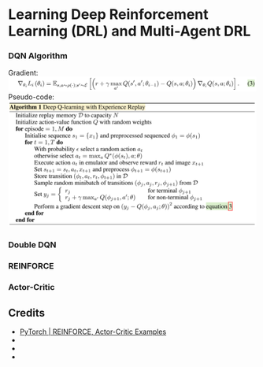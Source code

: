 # Learning Deep Reinforcement Learning (DRL) and Multi-Agent DRL

### DQN Algorithm

Gradient:
![](pics/dqn2.png)
Pseudo-code:
![](pics/dqn1.png)

### Double DQN
### REINFORCE
### Actor-Critic
### 

## Credits

- [PyTorch | REINFORCE, Actor-Critic Examples](https://github.com/pytorch/examples/tree/main/reinforcement_learning)
- []()
- []()
- []()
